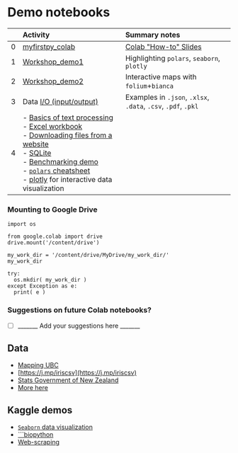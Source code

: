 
# Demo notebooks

|  | Activity | Summary notes |
| :-- | :-- | :-- |
| 0 | [myfirstpy_colab](https://colab.research.google.com/drive/1zCnCLvfYvJk9-UoHYwG2wrz2cneBwaD0) | [Colab "How-to" Slides](https://docs.google.com/presentation/d/1mTPV4Wqup52IBjfxC3nbBIzovJB-01w1g-l-kQH_Zrc/) | 
| 1 | [Workshop_demo1](https://colab.research.google.com/drive/1imlBKcMkvBnz61H6lFv8cnwvv066zd76) | Highlighting ```polars```, ```seaborn```, ```plotly``` |
| 2 | [Workshop_demo2](https://colab.research.google.com/drive/1BZjUHZugpOIoT3WNCYiRKReROyIHCnu-) | Interactive maps with ```folium```+```bianca```  |
| 3 | Data [I/O (input/output)](https://colab.research.google.com/drive/1THB6N2GOHPA7bxIMeKx50zTp1enKZkkl) <br> | Examples in ```.json```, ```.xlsx```, ```.data```, ```.csv```, ```.pdf```, ```.pkl``` <br>  |
| 4 | - [Basics of text processing](https://colab.research.google.com/drive/1wVz-94bDw_teotHaeKXqguPIN75fD7Mo) <br> - [Excel workbook](https://colab.research.google.com/drive/15ErdtG6BFvIvIaydXFr2fLyLJwqoLfQJ?usp=sharing)  <br> - [Downloading files from a website](https://colab.research.google.com/drive/1H5uD5gsuIR_z7qXkY5GUkrFyyT_sOEYG) <br> - [SQLite](https://colab.research.google.com/drive/1WciD3M0D_34yyoSO0DKMa7EpFHcaCUwh) <br> - [Benchmarking demo](https://colab.research.google.com/drive/1N8Z7a1ULXpHV7qqZZ-lLmQ1cHjnkJ7XW) <br> - [```polars``` cheatsheet](https://colab.research.google.com/drive/1ChG5jSXlSH2DUDUwCrRcIbArzzfipF-9) <br> - [plotly](https://colab.research.google.com/drive/1_wnigtXDxg4BSerhWOLC6xi8v76F8UUY) for interactive data visualization | |

### Mounting to Google Drive

```
import os

from google.colab import drive
drive.mount('/content/drive')

my_work_dir = '/content/drive/MyDrive/my_work_dir/'
my_work_dir

try:
  os.mkdir( my_work_dir )
except Exception as e:
  print( e ) 
```

### Suggestions on future Colab notebooks?

- [ ] _______ Add your suggestions here _______

## Data
- [Mapping UBC](https://www.tomasbeuzen.com/python-for-geospatial-analysis/chapters/chapter2_spatial-viz-and-modelling.html)
- [https://j.mp/iriscsv](https://j.mp/iriscsv)
- [Stats Government of New Zealand](https://www.stats.govt.nz/)
- [More here](../data/)

## Kaggle demos
- [```Seaborn``` data visualization](https://www.kaggle.com/learn/data-visualization)
- [```biopython](https://www.kaggle.com/code/samira1992/bioinformatics-project-4-msa)
- [Web-scraping](https://www.kaggle.com/code/jonbown/web-scraping-box-office-data-with-python) 

